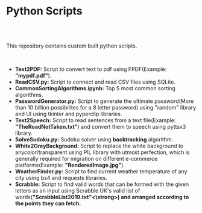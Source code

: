 <h1> Python Scripts </h1>
<br> <br>
<p>This repository contains custom built python scripts.</p><br>
<ul>
  <li><strong>Text2PDF:</strong> Script to convert text to pdf using FPDF(Example: <strong>"mypdf.pdf"</strong>).</li>
  <li><strong>ReadCSV.py:</strong> Script to connect and read CSV files using SQLite.</li>
  <li><strong>CommonSortingAlgorithms.ipynb:</strong> Top 5 most common sorting algorithms.</li>
  <li><strong>PasswordGenerator.py:</strong> Script to generate the ultimate password(More than 10 billion possibilites for a 8 letter password) using "random" library and UI using tkinter and pyperclip libraries.</li>
  <li><strong>Text2Speech:</strong> Script to read sentences from a text file(Example: <strong>"TheRoadNotTaken.txt"</strong>) and convert them to speech using pyttsx3 library.</li>
  <li><strong>SolveSudoku.py:</strong> Sudoku solver using <strong>backtracking</strong> algorithm.</li>
  <li><strong>White2GreyBackground:</strong> Script to replace the white background to anycolor/transparent using PIL library with utmost perfection, which is generally required for migration on different e-commerce platforms(Example: <strong>"RenderedImage.jpg"</strong>).</li>
  <li><strong>WeatherFinder.py:</strong> Script to find current weather temperature of any city using bs4 and requests libraries.</li>
  <li><strong>Scrabble:</strong> Script to find valid words that can be formed with the given letters as an input using Scrabble UK's valid list of words(<strong>"ScrabbleList2019.txt"<\strong>) and arranged according to the points they can fetch.</li>
</ul>
